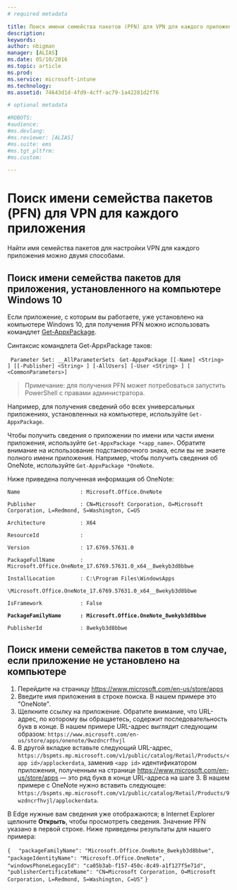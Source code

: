 ```yaml
---
# required metadata

title: Поиск имени семейства пакетов (PFN) для VPN для каждого приложения | Microsoft Intune|
description:
keywords:
author: nbigman
manager: [ALIAS]
ms.date: 05/10/2016
ms.topic: article
ms.prod:
ms.service: microsoft-intune
ms.technology:
ms.assetid: 74643d1d-4fd9-4cff-ac79-1a42281d2f76

# optional metadata

#ROBOTS:
#audience:
#ms.devlang:
#ms.reviewer: [ALIAS]
#ms.suite: ems
#ms.tgt_pltfrm:
#ms.custom:

---
```


# Поиск имени семейства пакетов (PFN) для VPN для каждого приложения

Найти имя семейства пакетов для настройки VPN для каждого приложения можно двумя способами.

## Поиск имени семейства пакетов для приложения, установленного на компьютере Windows 10 

Если приложение, с которым вы работаете, уже установлено на компьютере Windows 10, для получения PFN можно использовать командлет [Get-AppxPackage](https://technet.microsoft.com/library/hh856044.aspx).

Синтаксис командлета Get-AppxPackage таков:

` Parameter Set: __AllParameterSets`
` Get-AppxPackage [[-Name] <String> ] [[-Publisher] <String> ] [-AllUsers] [-User <String> ] [ <CommonParameters>]`

> Примечание: для получения PFN может потребоваться запустить PowerShell с правами администратора.

Например, для получения сведений обо всех универсальных приложениях, установленных на компьютере, используйте `Get-AppxPackage`.

Чтобы получить сведения о приложении по имени или части имени приложения, используйте `Get-AppxPackage *<app_name>`. Обратите внимание на использование подстановочного знака, если вы не знаете полного имени приложения. Например, чтобы получить сведения об OneNote, используйте `Get-AppxPackage *OneNote`.


Ниже приведена полученная информация об OneNote:

`Name                   : Microsoft.Office.OneNote`

`Publisher              : CN=Microsoft Corporation, O=Microsoft Corporation, L=Redmond, S=Washington, C=US`

`Architecture           : X64`

`ResourceId             :`

`Version                : 17.6769.57631.0`

`PackageFullName        : Microsoft.Office.OneNote_17.6769.57631.0_x64__8wekyb3d8bbwe`

`InstallLocation        : C:\Program Files\WindowsApps`

`\Microsoft.Office.OneNote_17.6769.57631.0_x64__8wekyb3d8bbwe`

`IsFramework            : False`

**`PackageFamilyName      : Microsoft.Office.OneNote_8wekyb3d8bbwe`**

`PublisherId            : 8wekyb3d8bbwe`



## Поиск имени семейства пакетов в том случае, если приложение не установлено на компьютере

1.  Перейдите на страницу https://www.microsoft.com/en-us/store/apps
2.  Введите имя приложения в строке поиска. В нашем примере это "OneNote".
3.  Щелкните ссылку на приложение. Обратите внимание, что URL-адрес, по которому вы обращаетесь, содержит последовательность букв в конце. В нашем примере URL-адрес выглядит следующим образом:
`https://www.microsoft.com/en-us/store/apps/onenote/9wzdncrfhvjl`
4.  В другой вкладке вставьте следующий URL-адрес, `https://bspmts.mp.microsoft.com/v1/public/catalog/Retail/Products/<app id>/applockerdata`, заменив `<app id>` идентификатором приложения, полученным на странице https://www.microsoft.com/en-us/store/apps — это ряд букв в конце URL-адреса на шаге 3. В нашем примере с OneNote нужно вставить следующее: `https://bspmts.mp.microsoft.com/v1/public/catalog/Retail/Products/9wzdncrfhvjl/applockerdata`.

В Edge нужные вам сведения уже отображаются; в Internet Explorer щелкните **Открыть**, чтобы просмотреть сведения. Значение PFN указано в первой строке. Ниже приведены результаты для нашего примера:
 

`{`
`  "packageFamilyName": "Microsoft.Office.OneNote_8wekyb3d8bbwe",`
`  "packageIdentityName": "Microsoft.Office.OneNote",`
`  "windowsPhoneLegacyId": "ca05b3ab-f157-450c-8c49-a1f127f5e71d",`
`  "publisherCertificateName": "CN=Microsoft Corporation, O=Microsoft Corporation, L=Redmond, S=Washington, C=US"`
`}`



<!--HONumber=May16_HO3-->


